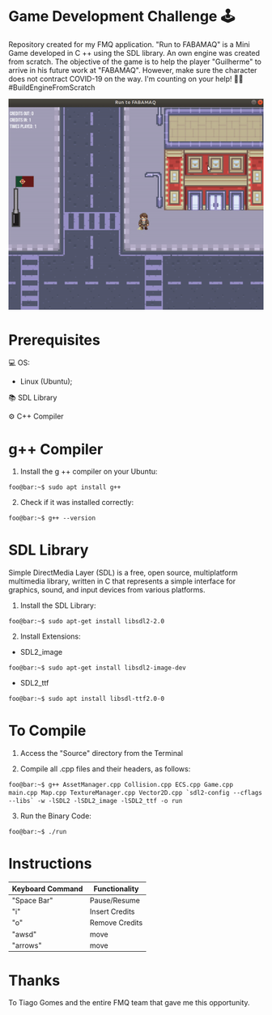 # Game Development Challenge 🕹
Repository created for my FMQ application. "Run to FABAMAQ" is a Mini Game developed in C ++ using the SDL library. An own engine was created from scratch. The objective of the game is to help the player "Guilherme" to arrive in his future work at "FABAMAQ". However, make sure the character does not contract COVID-19 on the way. 
I'm counting on your help! 👨‍💻 #BuildEngineFromScratch

![](ezgif.com-video-to-gif.gif)

# Prerequisites

💻 OS:
  - Linux (Ubuntu);

📚 SDL Library

⚙ C++ Compiler

# g++ Compiler

1. Install the g ++ compiler on your Ubuntu:
```console
foo@bar:~$ sudo apt install g++
```
  
2. Check if it was installed correctly:
```console
foo@bar:~$ g++ --version
```

# SDL Library
Simple DirectMedia Layer (SDL) is a free, open source, multiplatform multimedia library, written in C that represents a simple interface for graphics, sound, and input devices from various platforms.

1. Install the SDL Library:
```console
foo@bar:~$ sudo apt-get install libsdl2-2.0
```
2. Install Extensions:

- SDL2_image
```console
foo@bar:~$ sudo apt-get install libsdl2-image-dev
```

- SDL2_ttf
```console
foo@bar:~$ sudo apt install libsdl-ttf2.0-0
```

# To Compile
1. Access the "Source" directory from the Terminal

2. Compile all .cpp files and their headers, as follows:

```console
foo@bar:~$ g++ AssetManager.cpp Collision.cpp ECS.cpp Game.cpp main.cpp Map.cpp TextureManager.cpp Vector2D.cpp `sdl2-config --cflags --libs` -w -lSDL2 -lSDL2_image -lSDL2_ttf -o run
```
3. Run the Binary Code:
```console
foo@bar:~$ ./run
```
# Instructions
Keyboard Command | Functionality
------------ | -------------
"Space Bar" | Pause/Resume
"i" | Insert Credits
"o" | Remove Credits
"awsd" | move
"arrows" | move


# Thanks
To Tiago Gomes and the entire FMQ team that gave me this opportunity.
